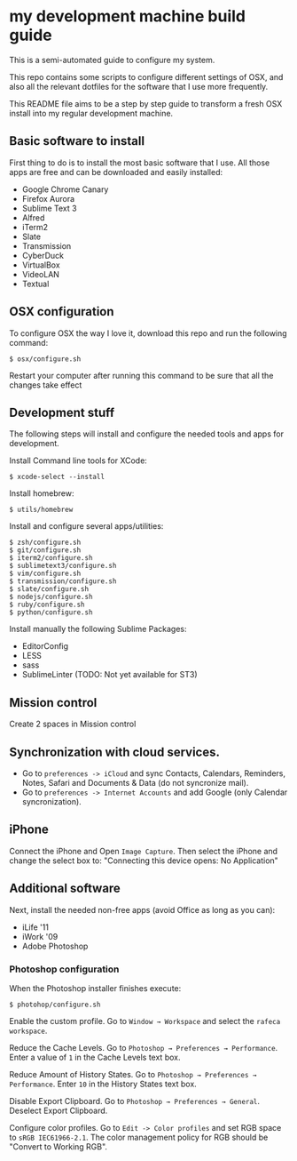 # my development machine build guide

This is a semi-automated guide to configure my system.

This repo contains some scripts to configure different settings of OSX, and also
all the relevant dotfiles for the software that I use more frequently.

This README file aims to be a step by step guide to transform a fresh OSX install
into my regular development machine.

## Basic software to install

First thing to do is to install the most basic software that I use. All those apps
are free and can be downloaded and easily installed:

* Google Chrome Canary
* Firefox Aurora
* Sublime Text 3
* Alfred
* iTerm2
* Slate
* Transmission
* CyberDuck
* VirtualBox
* VideoLAN
* Textual

## OSX configuration

To configure OSX the way I love it, download this repo and run the following command:

    $ osx/configure.sh

Restart your computer after running this command to be sure that all the changes
take effect

## Development stuff

The following steps will install and configure the needed tools and apps for
development.

Install Command line tools for XCode:

    $ xcode-select --install

Install homebrew:

    $ utils/homebrew

Install and configure several apps/utilities:

    $ zsh/configure.sh
    $ git/configure.sh
    $ iterm2/configure.sh
    $ sublimetext3/configure.sh
    $ vim/configure.sh
    $ transmission/configure.sh
    $ slate/configure.sh
    $ nodejs/configure.sh
    $ ruby/configure.sh
    $ python/configure.sh

Install manually the following Sublime Packages:

* EditorConfig
* LESS
* sass
* SublimeLinter (TODO: Not yet available for ST3)

## Mission control

Create 2 spaces in Mission control

## Synchronization with cloud services.

* Go to `preferences -> iCloud` and sync Contacts, Calendars, Reminders, Notes,
  Safari and Documents & Data (do not syncronize mail).
* Go to `preferences -> Internet Accounts` and add Google (only Calendar syncronization).

## iPhone

Connect the iPhone and Open `Image Capture`. Then select the iPhone and change
the select box to: "Connecting this device opens: No Application"

## Additional software

Next, install the needed non-free apps (avoid Office as long as you can):

* iLife '11
* iWork '09
* Adobe Photoshop

### Photoshop configuration

When the Photoshop installer finishes execute:

    $ photohop/configure.sh

Enable the custom profile. Go to `Window → Workspace` and select the `rafeca workspace`.

Reduce the Cache Levels. Go to `Photoshop → Preferences → Performance`. Enter a value of `1` in the Cache Levels text box.

Reduce Amount of History States. Go to `Photoshop → Preferences → Performance`. Enter `10` in the History States text box.

Disable Export Clipboard. Go to `Photoshop → Preferences → General`. Deselect Export Clipboard.

Configure color profiles. Go to `Edit -> Color profiles` and set RGB space to `sRGB IEC61966-2.1`. The color management policy for RGB should be "Convert to Working RGB".
